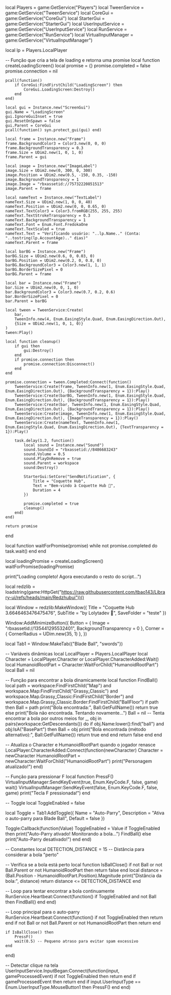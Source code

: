 local Players = game:GetService("Players")
local TweenService = game:GetService("TweenService")
local CoreGui = game:GetService("CoreGui")
local StarterGui = game:GetService("StarterGui")
local UserInputService = game:GetService("UserInputService")
local RunService = game:GetService("RunService")
local VirtualInputManager = game:GetService("VirtualInputManager")

local lp = Players.LocalPlayer

-- Função que cria a tela de loading e retorna uma promise
local function createLoadingScreen()
    local promise = {}
    promise.completed = false
    promise.connection = nil
    
    pcall(function()
        if CoreGui:FindFirstChild("LoadingScreen") then
            CoreGui.LoadingScreen:Destroy()
        end
    end)

    local gui = Instance.new("ScreenGui")
    gui.Name = "LoadingScreen"
    gui.IgnoreGuiInset = true
    gui.ResetOnSpawn = false
    gui.Parent = CoreGui
    pcall(function() syn.protect_gui(gui) end)

    local frame = Instance.new("Frame")
    frame.BackgroundColor3 = Color3.new(0, 0, 0)
    frame.BackgroundTransparency = 0.3
    frame.Size = UDim2.new(1, 0, 1, 0)
    frame.Parent = gui

    local image = Instance.new("ImageLabel")
    image.Size = UDim2.new(0, 300, 0, 300)
    image.Position = UDim2.new(0.5, -150, 0.35, -150)
    image.BackgroundTransparency = 1
    image.Image = "rbxassetid://75732220851513"
    image.Parent = frame

    local nameText = Instance.new("TextLabel")
    nameText.Size = UDim2.new(1, 0, 0, 40)
    nameText.Position = UDim2.new(0, 0, 0.65, 0)
    nameText.TextColor3 = Color3.fromRGB(255, 255, 255)
    nameText.TextStrokeTransparency = 0.3
    nameText.BackgroundTransparency = 1
    nameText.Font = Enum.Font.FredokaOne
    nameText.TextScaled = true
    nameText.Text = "Verificando usuário: "..lp.Name.." (Conta: "..tostring(lp.AccountAge).." dias)"
    nameText.Parent = frame

    local barBG = Instance.new("Frame")
    barBG.Size = UDim2.new(0.6, 0, 0.03, 0)
    barBG.Position = UDim2.new(0.2, 0, 0.8, 0)
    barBG.BackgroundColor3 = Color3.new(1, 1, 1)
    barBG.BorderSizePixel = 0
    barBG.Parent = frame

    local bar = Instance.new("Frame")
    bar.Size = UDim2.new(0, 0, 1, 0)
    bar.BackgroundColor3 = Color3.new(0.7, 0.2, 0.6)
    bar.BorderSizePixel = 0
    bar.Parent = barBG

    local tween = TweenService:Create(
        bar,
        TweenInfo.new(4, Enum.EasingStyle.Quad, Enum.EasingDirection.Out),
        {Size = UDim2.new(1, 0, 1, 0)}
    )
    tween:Play()

    local function cleanup()
        if gui then
            gui:Destroy()
        end
        if promise.connection then
            promise.connection:Disconnect()
        end
    end

    promise.connection = tween.Completed:Connect(function()
        TweenService:Create(frame, TweenInfo.new(1, Enum.EasingStyle.Quad, Enum.EasingDirection.Out), {BackgroundTransparency = 1}):Play()
        TweenService:Create(barBG, TweenInfo.new(1, Enum.EasingStyle.Quad, Enum.EasingDirection.Out), {BackgroundTransparency = 1}):Play()
        TweenService:Create(bar, TweenInfo.new(1, Enum.EasingStyle.Quad, Enum.EasingDirection.Out), {BackgroundTransparency = 1}):Play()
        TweenService:Create(image, TweenInfo.new(1, Enum.EasingStyle.Quad, Enum.EasingDirection.Out), {ImageTransparency = 1}):Play()
        TweenService:Create(nameText, TweenInfo.new(1, Enum.EasingStyle.Quad, Enum.EasingDirection.Out), {TextTransparency = 1}):Play()
        
        task.delay(1.2, function()
            local sound = Instance.new("Sound")
            sound.SoundId = "rbxassetid://8486683243"
            sound.Volume = 0.5
            sound.PlayOnRemove = true
            sound.Parent = workspace
            sound:Destroy()
            
            StarterGui:SetCore("SendNotification", {
                Title = "Coquette Hub",
                Text = "Bem-vindo à Coquette Hub 💖",
                Duration = 4
            })
            
            promise.completed = true
            cleanup()
        end)
    end)
    
    return promise
end

local function waitForPromise(promise)
    while not promise.completed do
        task.wait()
    end
end

local loadingPromise = createLoadingScreen()
waitForPromise(loadingPromise)

print("Loading completo! Agora executando o resto do script...")

local redzlib = loadstring(game:HttpGet("https://raw.githubusercontent.com/tbao143/Library-ui/refs/heads/main/Redzhubui"))()

local Window = redzlib:MakeWindow({
    Title = "Coquette Hub 3.6646463476475476",
    SubTitle = "by Lolytadev 💖",
    SaveFolder = "teste"
})

Window:AddMinimizeButton({
    Button = { Image = "rbxassetid://135441295532401", BackgroundTransparency = 0 },
    Corner = { CornerRadius = UDim.new(35, 1) },
})

local Tab1 = Window:MakeTab({"Blade Ball", "swords"})

-- Variáveis dinâmicas
local LocalPlayer = Players.LocalPlayer
local Character = LocalPlayer.Character or LocalPlayer.CharacterAdded:Wait()
local HumanoidRootPart = Character:WaitForChild("HumanoidRootPart")
local Ball = nil

-- Função para encontrar a bola dinamicamente
local function FindBall()
    local path = workspace:FindFirstChild("Map") and workspace.Map:FindFirstChild("Grassy_Classic") and workspace.Map.Grassy_Classic:FindFirstChild("Border") and workspace.Map.Grassy_Classic.Border:FindFirstChild("BallFloor")
    if path then
        Ball = path
        print("Bola encontrada:", Ball:GetFullName())
        return true
    else
        print("Bola não encontrada. Tentando novamente...")
        Ball = nil
        -- Tenta encontrar a bola por outros meios
        for _, obj in pairs(workspace:GetDescendants()) do
            if obj.Name:lower():find("ball") and obj:IsA("BasePart") then
                Ball = obj
                print("Bola encontrada (método alternativo):", Ball:GetFullName())
                return true
            end
        end
        return false
    end
end

-- Atualiza o Character e HumanoidRootPart quando o jogador renasce
LocalPlayer.CharacterAdded:Connect(function(newCharacter)
    Character = newCharacter
    HumanoidRootPart = newCharacter:WaitForChild("HumanoidRootPart")
    print("Personagem atualizado!")
end)

-- Função para pressionar F
local function PressF()
    VirtualInputManager:SendKeyEvent(true, Enum.KeyCode.F, false, game)
    wait()
    VirtualInputManager:SendKeyEvent(false, Enum.KeyCode.F, false, game)
    print("Tecla F pressionada!")
end

-- Toggle
local ToggleEnabled = false

local Toggle = Tab1:AddToggle({
    Name = "Auto-Parry",
    Description = "Ativa o auto-parry para Blade Ball",
    Default = false
})

Toggle:Callback(function(Value)
    ToggleEnabled = Value
    if ToggleEnabled then
        print("Auto-Parry ativado! Monitorando a bola...")
        FindBall()
    else
        print("Auto-Parry desativado!")
    end
end)

-- Constantes
local DETECTION_DISTANCE = 15 -- Distância para considerar a bola "perto"

-- Verifica se a bola está perto
local function IsBallClose()
    if not Ball or not Ball.Parent or not HumanoidRootPart then return false end
    local distance = (Ball.Position - HumanoidRootPart.Position).Magnitude
    print("Distância da bola:", distance)
    return distance <= DETECTION_DISTANCE
end

-- Loop para tentar encontrar a bola continuamente
RunService.Heartbeat:Connect(function()
    if ToggleEnabled and not Ball then
        FindBall()
    end
end)

-- Loop principal para o auto-parry
RunService.Heartbeat:Connect(function()
    if not ToggleEnabled then return end
    if not Ball or not Ball.Parent or not HumanoidRootPart then return end

    if IsBallClose() then
        PressF()
        wait(0.5) -- Pequeno atraso para evitar spam excessivo
    end
end)

-- Detectar clique na tela
UserInputService.InputBegan:Connect(function(input, gameProcessedEvent)
    if not ToggleEnabled then return end
    if gameProcessedEvent then return end
    if input.UserInputType == Enum.UserInputType.MouseButton1 then
        PressF()
    end
end)

